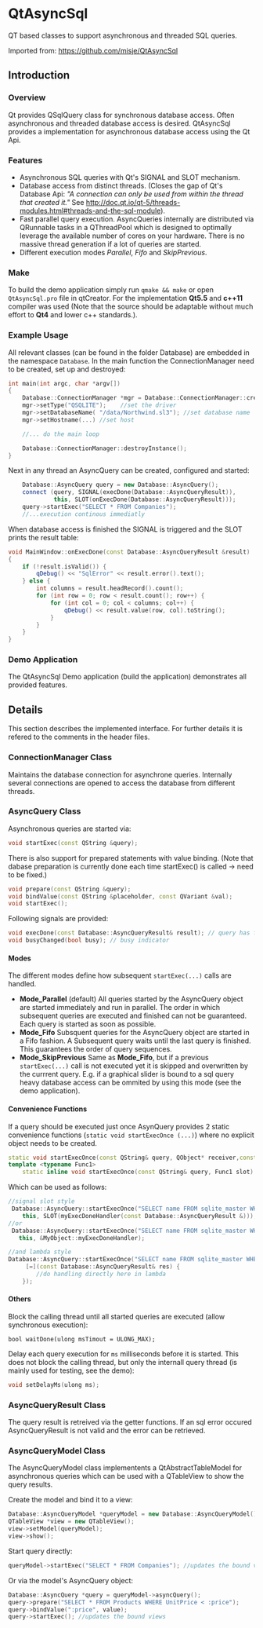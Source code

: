 # QtAsyncSql
QT based classes to support asynchronous and threaded SQL queries.

Imported from: https://github.com/misje/QtAsyncSql
 
## Introduction

### Overview
Qt provides QSqlQuery class for synchronous database access. Often asynchronous and threaded database access is desired. QtAsyncSql provides a implementation for asynchronous database access using the Qt Api.

### Features 
* Asynchronous SQL queries with Qt's SIGNAL and SLOT mechanism.
* Database access from distinct threads. 
(Closes the gap of Qt's Database Api: *"A connection can only be used from within the thread that created it."* See http://doc.qt.io/qt-5/threads-modules.html#threads-and-the-sql-module).
* Fast parallel query execution. 
AsyncQueries internally are distributed via QRunnable tasks in a QThreadPool which is designed to optimally leverage the available number of cores on your hardware. There is no massive thread generation if a lot of queries are started.
* Different execution modes *Parallel*, *Fifo* and *SkipPrevious*.

### Make
To build the demo application simply run  `qmake && make` or open `QtAsyncSql.pro` file in qtCreator. 
For the implementation **Qt5.5** and **c++11** compiler was used (Note that the source should be adaptable without much effort to **Qt4**  and lower c++ standards.). 


### Example Usage
All relevant classes (can be found in the folder Database) are embedded in the namespace `Database`. In the main function the ConnectionManager need to be created, set up and destroyed:
```cpp
int main(int argc, char *argv[])
{
	Database::ConnectionManager *mgr = Database::ConnectionManager::createInstance();
	mgr->setType("QSQLITE");	//set the driver
	mgr->setDatabaseName( "/data/Northwind.sl3"); //set database name
	mgr->setHostname(...) //set host

	//... do the main loop

	Database::ConnectionManager::destroyInstance();
}
```
Next in any thread an AsyncQuery can be created, configured and started:
```cpp
	Database::AsyncQuery query = new Database::AsyncQuery();
	connect (query, SIGNAL(execDone(Database::AsyncQueryResult)),
			 this, SLOT(onExecDone(Database::AsyncQueryResult)));
	query->startExec("SELECT * FROM Companies");
	//...execution continous immediatly
```

When database access is finished the SIGNAL is triggered and the SLOT prints the result table:

```cpp
void MainWindow::onExecDone(const Database::AsyncQueryResult &result)
{
	if (!result.isValid()) {
		qDebug() << "SqlError" << result.error().text();
	} else {
		int columns = result.headRecord().count();
		for (int row = 0; row < result.count(); row++) {
			for (int col = 0; col < columns; col++) {
				qDebug() << result.value(row, col).toString();
			}
		}
	}
}
```
### Demo Application
The QtAsyncSql Demo application (build the application) demonstrates all provided features.

## Details
This section describes the implemented interface. For further details it is refered to the comments in the header files.

### ConnectionManager Class
Maintains the database connection for asynchrone queries. Internally several connections are opened to access the database from different threads.

### AsyncQuery Class
Asynchronous queries are started via:
```cpp
void startExec(const QString &query);
```
 There is also support for prepared statements with value binding.  (Note that dabase preparation is currently done each time startExec() is called -> need to be fixed.)
```cpp
void prepare(const QString &query);
void bindValue(const QString &placeholder, const QVariant &val);
void startExec();
```
Following signals are provided:
```cpp
void execDone(const Database::AsyncQueryResult& result); // query has finished execution
void busyChanged(bool busy); // busy indicator
```

#### Modes
The different modes define how subsequent `startExec(...)` calls are handled.

* **Mode_Parallel** (default)
 All queries started by the AsyncQuery object are started immediately and run in parallel. The order in which subsequent queries are executed and finished can not be guaranteed. Each query is started as soon as possible. 
* **Mode_Fifo**
Subsquent queries for the AsyncQuery object are started in a Fifo fashion. A Subsequent query waits until the last query is finished. This guarantees the order of query sequences. 
* **Mode_SkipPrevious**
 Same as **Mode_Fifo**, but if a previous `startExec(...)` call is not executed yet it is skipped and overwritten by the currrent query. E.g. if a graphical slider is bound to a sql query heavy database access can be ommited by using this mode (see the demo application).

#### Convenience Functions
If a query should be executed just once AsynQuery provides 2 static convenience functions (`static void startExecOnce
(...)`) where no explicit object needs to be created.
```cpp
static void startExecOnce(const QString& query, QObject* receiver,const char* member);
template <typename Func1>
	static inline void startExecOnce(const QString& query, Func1 slot)
```
Which can be used as follows:

```cpp
//signal slot style
 Database::AsyncQuery::startExecOnce("SELECT name FROM sqlite_master WHERE type='table'",
	this, SLOT(myExecDoneHandler(const Database::AsyncQueryResult &)));
//or
 Database::AsyncQuery::startExecOnce("SELECT name FROM sqlite_master WHERE type='table'",
   this, &MyObject::myExecDoneHandler);

//and lambda style
Database::AsyncQuery::startExecOnce("SELECT name FROM sqlite_master WHERE type='table'",
	 [=](const Database::AsyncQueryResult& res) {
		//do handling directly here in lambda
	});
```

#### Others
Block the calling thread until all started queries are executed (allow synchronous execution):
```
bool waitDone(ulong msTimout = ULONG_MAX);
```
Delay each query execution for `ms` milliseconds before it is started. This does not block the calling thread, but only the internall query thread  (is mainly used for testing, see the demo):
```cpp
void setDelayMs(ulong ms);
```


### AsyncQueryResult Class
The query result is retreived via the getter functions. If an sql error occured AsyncQueryResult is not valid and the error can be retrieved.

### AsyncQueryModel Class
The AsyncQueryModel class implementents a QtAbstractTableModel for asynchronous queries which can be used with a QTableView to show the query results.

Create the model and bind it to a view:
```cpp
Database::AsyncQueryModel *queryModel = new Database::AsyncQueryModel();
QTableView *view = new QTableView();
view->setModel(queryModel);
view->show();
```
Start query directly:
```cpp
queryModel->startExec("SELECT * FROM Companies"); //updates the bound views
```
Or via the model's AsyncQuery object:
```cpp
Database::AsyncQuery *query = queryModel->asyncQuery();
query->prepare("SELECT * FROM Products WHERE UnitPrice < :price");
query->bindValue(":price", value);
query->startExec(); //updates the bound views
```
